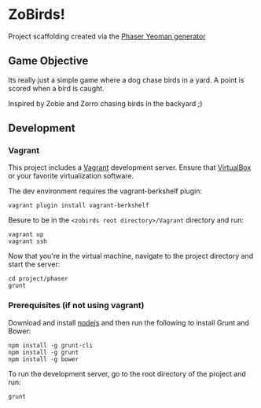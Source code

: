 # ZoBirds!

Project scaffolding created via the [Phaser Yeoman generator](https://github.com/codevinsky/generator-phaser-official)

## Game Objective

Its really just a simple game where a dog chase birds in a yard. A point is scored when a bird is caught.

Inspired by Zobie and Zorro chasing birds in the backyard ;)


## Development

### Vagrant

This project includes a [Vagrant](https://www.vagrantup.com/) development server. Ensure that [VirtualBox](https://www.virtualbox.org/) or your favorite virtualization software.

The dev environment requires the vagrant-berkshelf plugin:
```
vagrant plugin install vagrant-berkshelf
```

Besure to be in the `<zobirds root directory>/Vagrant` directory and run:
```
vagrant up
vagrant ssh
```

Now that you're in the virtual machine, navigate to the project directory and start the server:
```
cd project/phaser
grunt
```

### Prerequisites (if not using vagrant)

Download and install [nodejs](http://nodejs.org/) and then run the following to install Grunt and Bower:
```
npm install -g grunt-cli
npm install -g grunt
npm install -g bower
```

To run the development server, go to the root directory of the project and run:
```
grunt
```